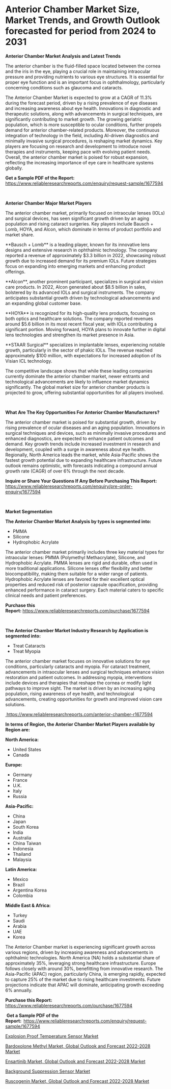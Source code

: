 <p><h1>Anterior Chamber Market Size, Market Trends, and Growth Outlook forecasted for period from 2024 to 2031</h1></p><p><strong>Anterior Chamber Market Analysis and Latest Trends</strong></p>
<p><p>The anterior chamber is the fluid-filled space located between the cornea and the iris in the eye, playing a crucial role in maintaining intraocular pressure and providing nutrients to various eye structures. It is essential for proper eye function and is an important focus in ophthalmology, particularly concerning conditions such as glaucoma and cataracts.</p><p>The Anterior Chamber Market is expected to grow at a CAGR of 11.3% during the forecast period, driven by a rising prevalence of eye diseases and increasing awareness about eye health. Innovations in diagnostic and therapeutic solutions, along with advancements in surgical techniques, are significantly contributing to market growth. The growing geriatric population, which is more susceptible to ocular conditions, further propels demand for anterior chamber-related products. Moreover, the continuous integration of technology in the field, including AI-driven diagnostics and minimally invasive surgical procedures, is reshaping market dynamics. Key players are focusing on research and development to introduce novel therapies and instruments, keeping pace with evolving patient needs. Overall, the anterior chamber market is poised for robust expansion, reflecting the increasing importance of eye care in healthcare systems globally.</p></p>
<p><strong>Get a Sample PDF of the Report:&nbsp;</strong> <a href="https://www.reliableresearchreports.com/enquiry/request-sample/1677594?utm_campaign=5&utm_medium=2&utm_source=Github&utm_content=ia&utm_term=14102024&utm_id=anterior-chamber">https://www.reliableresearchreports.com/enquiry/request-sample/1677594</a></p>
<p>&nbsp;</p>
<p><strong>Anterior Chamber Major Market Players</strong></p>
<p><p>The anterior chamber market, primarily focused on intraocular lenses (IOLs) and surgical devices, has seen significant growth driven by an aging population and rising cataract surgeries. Key players include Bausch + Lomb, HOYA, and Alcon, which dominate in terms of product portfolio and market share.</p><p>**Bausch + Lomb** is a leading player, known for its innovative lens designs and extensive research in ophthalmic technology. The company reported a revenue of approximately $3.3 billion in 2022, showcasing robust growth due to increased demand for its premium IOLs. Future strategies focus on expanding into emerging markets and enhancing product offerings.</p><p>**Alcon**, another prominent participant, specializes in surgical and vision care products. In 2022, Alcon generated about $8.5 billion in sales, bolstered by its advanced IOLs and surgical instruments. The company anticipates substantial growth driven by technological advancements and an expanding global customer base.</p><p>**HOYA** is recognized for its high-quality lens products, focusing on both optics and healthcare solutions. The company reported revenues around $5.6 billion in its most recent fiscal year, with IOLs contributing a significant portion. Moving forward, HOYA plans to innovate further in digital lens technologies and strengthen its market presence in Asia.</p><p>**STAAR Surgical** specializes in implantable lenses, experiencing notable growth, particularly in the sector of phakic IOLs. The revenue reached approximately $100 million, with expectations for increased adoption of its Visian ICL technology.</p><p>The competitive landscape shows that while these leading companies currently dominate the anterior chamber market, newer entrants and technological advancements are likely to influence market dynamics significantly. The global market size for anterior chamber products is projected to grow, offering substantial opportunities for all players involved.</p></p>
<p>&nbsp;</p>
<p><strong>What Are The Key Opportunities For Anterior Chamber Manufacturers?</strong></p>
<p><p>The anterior chamber market is poised for substantial growth, driven by rising prevalence of ocular diseases and an aging population. Innovations in surgical techniques and devices, such as minimally invasive procedures and enhanced diagnostics, are expected to enhance patient outcomes and demand. Key growth trends include increased investment in research and development, coupled with a surge in awareness about eye health. Regionally, North America leads the market, while Asia-Pacific shows the fastest growth potential due to expanding healthcare infrastructure. Future outlook remains optimistic, with forecasts indicating a compound annual growth rate (CAGR) of over 6% through the next decade.</p></p>
<p><strong>Inquire or Share Your Questions If Any Before Purchasing This Report:</strong> <a href="https://www.reliableresearchreports.com/enquiry/pre-order-enquiry/1677594?utm_campaign=5&utm_medium=2&utm_source=Github&utm_content=ia&utm_term=14102024&utm_id=anterior-chamber">https://www.reliableresearchreports.com/enquiry/pre-order-enquiry/1677594</a></p>
<p>&nbsp;</p>
<p><strong>Market Segmentation</strong></p>
<p><strong>The Anterior Chamber Market Analysis by types is segmented into:</strong></p>
<p><ul><li>PMMA</li><li>Silicone</li><li>Hydrophobic Acrylate</li></ul></p>
<p><p>The anterior chamber market primarily includes three key material types for intraocular lenses: PMMA (Polymethyl Methacrylate), Silicone, and Hydrophobic Acrylate. PMMA lenses are rigid and durable, often used in more traditional applications. Silicone lenses offer flexibility and better biocompatibility, making them suitable for a wider range of patients. Hydrophobic Acrylate lenses are favored for their excellent optical properties and reduced risk of posterior capsule opacification, providing enhanced performance in cataract surgery. Each material caters to specific clinical needs and patient preferences.</p></p>
<p><strong>Purchase this Report:&nbsp;</strong><a href="https://www.reliableresearchreports.com/purchase/1677594?utm_campaign=5&utm_medium=2&utm_source=Github&utm_content=ia&utm_term=14102024&utm_id=anterior-chamber">https://www.reliableresearchreports.com/purchase/1677594</a></p>
<p>&nbsp;</p>
<p><strong>The Anterior Chamber Market Industry Research by Application is segmented into:</strong></p>
<p><ul><li>Treat Cataracts</li><li>Treat Myopia</li></ul></p>
<p><p>The anterior chamber market focuses on innovative solutions for eye conditions, particularly cataracts and myopia. For cataract treatment, advancements in intraocular lenses and surgical techniques enhance vision restoration and patient outcomes. In addressing myopia, interventions include devices and therapies that reshape the cornea or modify light pathways to improve sight. The market is driven by an increasing aging population, rising awareness of eye health, and technological advancements, creating opportunities for growth and improved vision care solutions.</p></p>
<p><a href="https://www.reliableresearchreports.com/anterior-chamber-r1677594?utm_campaign=5&utm_medium=2&utm_source=Github&utm_content=ia&utm_term=14102024&utm_id=anterior-chamber">&nbsp;https://www.reliableresearchreports.com/anterior-chamber-r1677594</a></p>
<p><strong>In terms of Region, the Anterior Chamber Market Players available by Region are:</strong></p>
<p>
    <p> <strong> North America: </strong>
        <ul>
            <li>United States</li>
            <li>Canada</li>
        </ul>
        </p> 
    <p> <strong> Europe: </strong>
        <ul>
            <li>Germany</li>
            <li>France</li>
            <li>U.K.</li>
            <li>Italy</li>
            <li>Russia</li>
        </ul>
        </p> 
    <p> <strong> Asia-Pacific: </strong>
        <ul>
            <li>China</li>
            <li>Japan</li>
            <li>South Korea</li>
            <li>India</li>
            <li>Australia</li>
            <li>China Taiwan</li>
            <li>Indonesia</li>
            <li>Thailand</li>
            <li>Malaysia</li>
        </ul>
        </p> 
    <p> <strong> Latin America: </strong>
        <ul>
            <li>Mexico</li>
            <li>Brazil</li>
            <li>Argentina Korea</li>
            <li>Colombia</li>
        </ul>
        </p> 
    <p> <strong> Middle East & Africa: </strong>
        <ul>
            <li>Turkey</li>
            <li>Saudi</li>
            <li>Arabia</li>
            <li>UAE</li>
            <li>Korea</li>
        </ul>
    </p>
    </p>
<p><p>The Anterior Chamber market is experiencing significant growth across various regions, driven by increasing awareness and advancements in ophthalmic technologies. North America (NA) holds a substantial share of approximately 35%, leveraging strong healthcare infrastructure. Europe follows closely with around 30%, benefitting from innovative research. The Asia-Pacific (APAC) region, particularly China, is emerging rapidly, expected to capture 25% of the market due to rising healthcare investments. Future projections indicate that APAC will dominate, anticipating growth exceeding 6% annually.</p></p>
<p><strong>Purchase this Report: </strong><a href="https://www.reliableresearchreports.com/purchase/1677594?utm_campaign=5&utm_medium=2&utm_source=Github&utm_content=ia&utm_term=14102024&utm_id=anterior-chamber">https://www.reliableresearchreports.com/purchase/1677594</a></p>
<p>&nbsp;<strong>Get a Sample PDF of the Report:&nbsp;&nbsp;</strong><a href="https://www.reliableresearchreports.com/enquiry/request-sample/1677594?utm_campaign=5&utm_medium=2&utm_source=Github&utm_content=ia&utm_term=14102024&utm_id=anterior-chamber">https://www.reliableresearchreports.com/enquiry/request-sample/1677594</a></p>
<p><strong></strong></p>
<p><p><a href="https://github.com/Rekhakhatun65/Market-Research-Report-List-1/blob/main/explosion-proof-temperature-sensor-market.md?utm_campaign=5&utm_medium=2&utm_source=Github&utm_content=ia&utm_term=14102024&utm_id=anterior-chamber">Explosion Proof Temperature Sensor Market</a></p><p><a href="https://www.linkedin.com/pulse/bardoxolone-methyl-market-global-outlook-forecast-2022-2028-agbof?trk=public_post_embed_feed-article-content&utm_campaign=5&utm_medium=2&utm_source=Github&utm_content=ia&utm_term=14102024&utm_id=anterior-chamber">Bardoxolone Methyl Market, Global Outlook and Forecast 2022-2028 Market</a></p><p><a href="https://www.linkedin.com/pulse/trends-global-ensartinib-market-outlook-forecast-2022-2028-ouvdf?trk=public_post_embed_feed-article-content&utm_campaign=5&utm_medium=2&utm_source=Github&utm_content=ia&utm_term=14102024&utm_id=anterior-chamber">Ensartinib Market, Global Outlook and Forecast 2022-2028 Market</a></p><p><a href="https://github.com/FosterFahey91/Market-Research-Report-List-1/blob/main/background-suppression-sensor-market.md?utm_campaign=5&utm_medium=2&utm_source=Github&utm_content=ia&utm_term=14102024&utm_id=anterior-chamber">Background Suppression Sensor Market</a></p><p><a href="https://www.linkedin.com/pulse/exploring-ruscogenin-market-global-outlook-forecast-2022-2028-z4zdf?utm_campaign=5&utm_medium=2&utm_source=Github&utm_content=ia&utm_term=14102024&utm_id=anterior-chamber">Ruscogenin Market, Global Outlook and Forecast 2022-2028 Market</a></p></p>